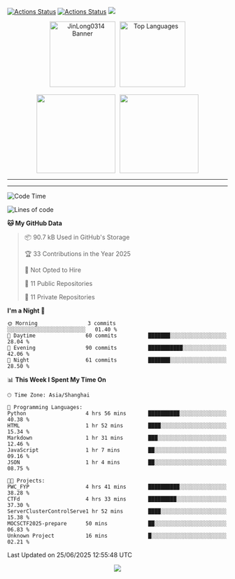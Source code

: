 [![Actions Status](https://github.com/JinLong0314/JinLong0314/workflows/wakatime-stats/badge.svg)](https://github.com/JinLong0314/JinLong0314/actions)
[![Actions Status](https://github.com/JinLong0314/JinLong0314/workflows/update-gh-activity-new/badge.svg)](https://github.com/JinLong0314/JinLong0314/actions)
![](https://visitor-badge-deno.deno.dev/JinLong0314.JinLong0314.svg)
<br>
 
<div align="center" style="display: flex; justify-content: center; align-items: center; gap: 10px;">
  <img src="https://socialify.git.ci/JinLong0314/JinLong0314/image?custom_language=Python&font=Inter&language=1&name=1&pattern=Plus" alt="JinLong0314 Banner" height="150"/>
  <img src="https://github-readme-stats.vercel.app/api/top-langs/?username=JinLong0314&hide_border=true" alt="Top Languages" height="150"/>
</div>

<br>

<div align="center" style="display: flex; justify-content: center; align-items: center; gap: 10px;">
  <img src="https://spotify-github-profile.kittinanx.com/api/view?uid=31afscsa66thkz2rxnganseg5i3a&cover_image=true&theme=default&show_offline=false&background_color=121212&interchange=true&bar_color=53b14f&bar_color_cover=true"  height="180"/>
  <img src="https://spotify-recently-played-readme.vercel.app/api?user=31afscsa66thkz2rxnganseg5i3a&count=5&width=600" height="180"/>
</div>


---

<!--START_SECTION:activity-->

<!--END_SECTION:activity-->

---

<!--START_SECTION:waka-->
![Code Time](http://img.shields.io/badge/Code%20Time-12%20hrs%2014%20mins-blue)

![Lines of code](https://img.shields.io/badge/From%20Hello%20World%20I%27ve%20Written-69.7%20thousand%20lines%20of%20code-blue)

**🐱 My GitHub Data** 

> 📦 90.7 kB Used in GitHub's Storage 
 > 
> 🏆 33 Contributions in the Year 2025
 > 
> 🚫 Not Opted to Hire
 > 
> 📜 11 Public Repositories 
 > 
> 🔑 11 Private Repositories 
 > 
**I'm a Night 🦉** 

```text
🌞 Morning                3 commits           ░░░░░░░░░░░░░░░░░░░░░░░░░   01.40 % 
🌆 Daytime                60 commits          ███████░░░░░░░░░░░░░░░░░░   28.04 % 
🌃 Evening                90 commits          ███████████░░░░░░░░░░░░░░   42.06 % 
🌙 Night                  61 commits          ███████░░░░░░░░░░░░░░░░░░   28.50 % 
```


📊 **This Week I Spent My Time On** 

```text
🕑︎ Time Zone: Asia/Shanghai

💬 Programming Languages: 
Python                   4 hrs 56 mins       ██████████░░░░░░░░░░░░░░░   40.38 % 
HTML                     1 hr 52 mins        ████░░░░░░░░░░░░░░░░░░░░░   15.34 % 
Markdown                 1 hr 31 mins        ███░░░░░░░░░░░░░░░░░░░░░░   12.46 % 
JavaScript               1 hr 7 mins         ██░░░░░░░░░░░░░░░░░░░░░░░   09.16 % 
JSON                     1 hr 4 mins         ██░░░░░░░░░░░░░░░░░░░░░░░   08.75 % 

🐱‍💻 Projects: 
PWC_FYP                  4 hrs 41 mins       ██████████░░░░░░░░░░░░░░░   38.28 % 
CTFd                     4 hrs 33 mins       █████████░░░░░░░░░░░░░░░░   37.30 % 
ServerClusterControlServe1 hr 52 mins        ████░░░░░░░░░░░░░░░░░░░░░   15.38 % 
MOCSCTF2025-prepare      50 mins             ██░░░░░░░░░░░░░░░░░░░░░░░   06.83 % 
Unknown Project          16 mins             █░░░░░░░░░░░░░░░░░░░░░░░░   02.21 % 
```


 Last Updated on 25/06/2025 12:55:48 UTC
<!--END_SECTION:waka-->



<p align="center">
  <img src="https://capsule-render.vercel.app/api?type=waving&color=gradient&height=60&section=footer"/>
</p>
